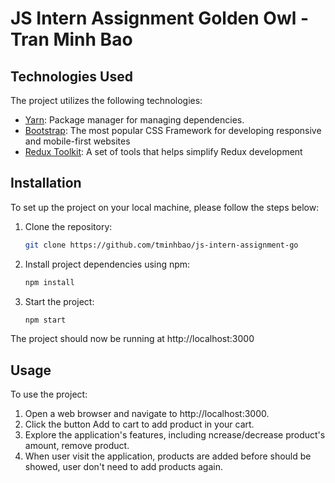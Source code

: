 # JS Intern Assignment Golden Owl - Tran Minh Bao

## Technologies Used

The project utilizes the following technologies:

- [Yarn](https://yarnpkg.com/): Package manager for managing dependencies.
- [Bootstrap](https://getbootstrap.com/): The most popular CSS Framework for developing responsive and mobile-first websites
- [Redux Toolkit](https://redux-toolkit.js.org/):  A set of tools that helps simplify Redux development

## Installation

To set up the project on your local machine, please follow the steps below:

1. Clone the repository:

    ```bash
    git clone https://github.com/tminhbao/js-intern-assignment-go

2. Install project dependencies using npm:
    
    ```bash
    npm install

3. Start the project:

    ```bash
    npm start

The project should now be running at http://localhost:3000

## Usage
To use the project:

1. Open a web browser and navigate to http://localhost:3000.
2. Click the button Add to cart to add product in your cart.
3. Explore the application's features, including ncrease/decrease product's amount, remove product.
4. When user visit the application, products are added before should be showed, user don't need to add products again.
